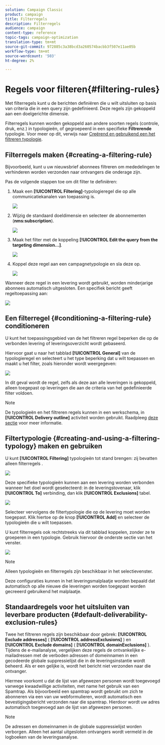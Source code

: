 ```yaml
---
solution: Campaign Classic
product: campaign
title: Filterregels
description: Filterregels
audience: campaign
content-type: reference
topic-tags: campaign-optimization
translation-type: tm+mt
source-git-commit: 972885c3a38bcd3a260574bacbb3f507e11ae05b
workflow-type: tm+mt
source-wordcount: '503'
ht-degree: 2%

---
```



# Regels voor filteren{#filtering-rules}

Met filterregels kunt u de berichten definiëren die u wilt uitsluiten op basis van criteria die in een query zijn gedefinieerd. Deze regels zijn gekoppeld aan een doelgerichte dimensie.

Filterregels kunnen worden gekoppeld aan andere soorten regels (controle, druk, enz.) in typologieën, of gegroepeerd in een specifieke **Filtrerende** typologie. Voor meer op dit, verwijs naar [Creërend en gebruikend een het filtreren typologie](#creating-and-using-a-filtering-typology).

## Filterregels maken {#creating-a-filtering-rule}

Bijvoorbeeld, kunt u uw nieuwsbrief abonnees filtreren om mededelingen te verhinderen worden verzonden naar ontvangers die onderage zijn.

Pas de volgende stappen toe om dit filter te definiëren:

1. Maak een **[!UICONTROL Filtering]**-typologieregel die op alle communicatiekanalen van toepassing is.

   ![](assets/campaign_opt_create_filter_01.png)

1. Wijzig de standaard doeldimensie en selecteer de abonnementen (**nms:subscription**).

   ![](assets/campaign_opt_create_filter_02.png)

1. Maak het filter met de koppeling **[!UICONTROL Edit the query from the targeting dimension...]**.

   ![](assets/campaign_opt_create_filter_03.png)

1. Koppel deze regel aan een campagnetypologie en sla deze op.

   ![](assets/campaign_opt_create_filter_04.png)

Wanneer deze regel in een levering wordt gebruikt, worden minderjarige abonnees automatisch uitgesloten. Een specifiek bericht geeft regeltoepassing aan:

![](assets/campaign_opt_create_filter_05.png)

## Een filterregel {#conditioning-a-filtering-rule} conditioneren

U kunt het toepassingsgebied van de het filtreren regel beperken die op de verbonden levering of leveringsoverzicht wordt gebaseerd.

Hiervoor gaat u naar het tabblad **[!UICONTROL General]** van de typologieregel en selecteert u het type beperking dat u wilt toepassen en maakt u het filter, zoals hieronder wordt weergegeven:

![](assets/campaign_opt_create_filter_06.png)

In dit geval wordt de regel, zelfs als deze aan alle leveringen is gekoppeld, alleen toegepast op leveringen die aan de criteria van het gedefinieerde filter voldoen.

>[!NOTE]
>
>De typologieën en het filtreren regels kunnen in een werkschema, in **[!UICONTROL Delivery outline]** activiteit worden gebruikt. Raadpleeg [deze sectie](../../workflow/using/delivery-outline.md) voor meer informatie.

## Filtertypologie {#creating-and-using-a-filtering-typology} maken en gebruiken

U kunt **[!UICONTROL Filtering]** typologieën tot stand brengen: zij bevatten alleen filterregels .

![](assets/campaign_opt_create_typo_filtering.png)

Deze specifieke typologieën kunnen aan een levering worden verbonden wanneer het doel wordt geselecteerd: in de leveringstovenaar, klik **[!UICONTROL To]** verbinding, dan klik **[!UICONTROL Exclusions]** tabel.

![](assets/campaign_opt_apply_typo_filtering.png)

Selecteer vervolgens de filtertypologie die op de levering moet worden toegepast. Klik hiertoe op de knop **[!UICONTROL Add]** en selecteer de typologieën die u wilt toepassen.

U kunt filterregels ook rechtstreeks via dit tabblad koppelen, zonder ze te groeperen in een typologie. Gebruik hiervoor de onderste sectie van het venster.

![](assets/campaign_opt_select_typo_filtering.png)

>[!NOTE]
>
>Alleen typologieën en filterregels zijn beschikbaar in het selectievenster.
>
>Deze configuraties kunnen in het leveringsmalplaatje worden bepaald dat automatisch op alle nieuwe die leveringen worden toegepast worden gecreeerd gebruikend het malplaatje.


## Standaardregels voor het uitsluiten van leverbare producten {#default-deliverability-exclusion-rules}

Twee het filtreren regels zijn beschikbaar door gebrek: **[!UICONTROL Exclude addresses]** ( **[!UICONTROL addressExclusions]** ) en **[!UICONTROL Exclude domains]** ( **[!UICONTROL domainExclusions]** ). Tijdens de e-mailanalyse, vergelijken deze regels de ontvankelijke e-mailadressen met de verboden adressen of domeinnamen in een gecodeerde globale suppressielijst die in de leveringsinstantie wordt beheerd. Als er een gelijke is, wordt het bericht niet verzonden naar die ontvanger.

Hiermee voorkomt u dat de lijst van afgewezen personen wordt toegevoegd vanwege kwaadwillige activiteiten, met name het gebruik van een Spamtrap. Als bijvoorbeeld een spamtrap wordt gebruikt om zich te abonneren via een van uw webformulieren, wordt automatisch een bevestigingsbericht verzonden naar die spamtrap. Hierdoor wordt uw adres automatisch toegevoegd aan de lijst van afgewezen personen.

>[!NOTE]
>
>De adressen en domeinnamen in de globale suppressielijst worden verborgen. Alleen het aantal uitgesloten ontvangers wordt vermeld in de logboeken van de leveringsanalyse.

